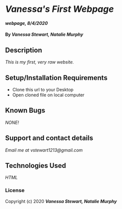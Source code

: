 # _Vanessa's First Webpage_

#### _webpage, 8/4/2020_

#### By _**Vanessa Stewart, Natalie Murphy**_

## Description

_This is my first, very raw website._

## Setup/Installation Requirements

* Clone this url to your Desktop
* Open cloned file on local computer

## Known Bugs

_NONE!_

## Support and contact details

_Email me at vstewart1213@gmail.com_

## Technologies Used

_HTML_

### License

Copyright (c) 2020 **_Vanessa Stewart, Natalie Murphy_**